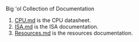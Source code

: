 Big 'ol Collection of Documentation

1. [CPU.md](CPU.md) is the CPU datasheet.
2. [ISA.md](ISA.md) is the ISA documentation.
3. [Resources.md](Resources.md) is the resources documentation.